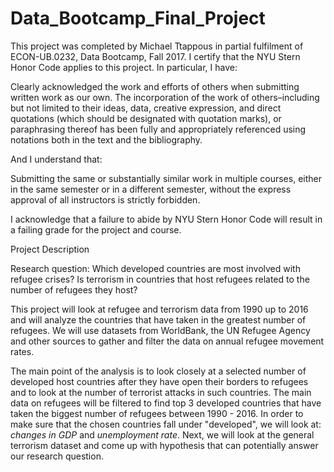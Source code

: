 # Data_Bootcamp_Final_Project

This project was completed by Michael Ttappous in partial fulfilment of ECON-UB.0232, Data Bootcamp, Fall 2017. I certify that the NYU Stern Honor Code applies to this project. In particular, I have:

Clearly acknowledged the work and efforts of others when submitting written work as our own. The incorporation of the work of others–including but not limited to their ideas, data, creative expression, and direct quotations (which should be designated with quotation marks), or paraphrasing thereof has been fully and appropriately referenced using notations both in the text and the bibliography.

And I understand that:

Submitting the same or substantially similar work in multiple courses, either in the same semester or in a different semester, without the express approval of all instructors is strictly forbidden.

I acknowledge that a failure to abide by NYU Stern Honor Code will result in a failing grade for the project and course.

Project Description

Research question: Which developed countries are most involved with refugee crises? Is terrorism in countries that host refugees related to the number of refugees they host?

This project will look at refugee and terrorism data from 1990 up to 2016 and will analyze the countries that have taken in the greatest number of refugees. We will use datasets from WorldBank, the UN Refugee Agency and other sources to gather and filter the data on annual refugee movement rates.

The main point of the analysis is to look closely at a selected number of developed host countries after they have open their borders to refugees and to look at the number of terrorist attacks in such countries. The main data on refugees will be filtered to find top 3 developed countries that have taken the biggest number of refugees between 1990 - 2016. In order to make sure that the chosen countries fall under "developed", we will look at:  *changes in GDP* and *unemployment rate*. Next, we will look at the general terrorism dataset and come up with hypothesis that can potentially answer our research question.  
